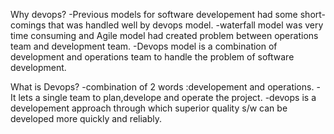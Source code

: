 Why devops?
-Previous models for software developement had some short-comings that was handled well by devops model.
-waterfall model was very time consuming and Agile model had created problem between operations team and development team.
-Devops model is a combination of development and operations team to handle the problem of software development.

What is Devops?
-combination of 2 words :developement and operations.
-It lets a single team to plan,develope and operate the project.
-devops is a developement approach through which superior quality s/w can be developed more quickly and reliably.

